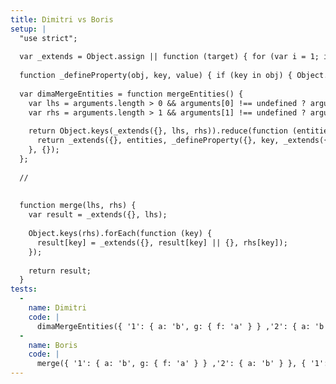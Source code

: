 ```yaml
---
title: Dimitri vs Boris
setup: |
  "use strict";
  
  var _extends = Object.assign || function (target) { for (var i = 1; i < arguments.length; i++) { var source = arguments[i]; for (var key in source) { if (Object.prototype.hasOwnProperty.call(source, key)) { target[key] = source[key]; } } } return target; };
  
  function _defineProperty(obj, key, value) { if (key in obj) { Object.defineProperty(obj, key, { value: value, enumerable: true, configurable: true, writable: true }); } else { obj[key] = value; } return obj; }
  
  var dimaMergeEntities = function mergeEntities() {
    var lhs = arguments.length > 0 && arguments[0] !== undefined ? arguments[0] : {};
    var rhs = arguments.length > 1 && arguments[1] !== undefined ? arguments[1] : {};
  
    return Object.keys(_extends({}, lhs, rhs)).reduce(function (entities, key) {
      return _extends({}, entities, _defineProperty({}, key, _extends({}, lhs[key], rhs[key])));
    }, {});
  };
  
  //
  
  
  function merge(lhs, rhs) {
    var result = _extends({}, lhs);
  
    Object.keys(rhs).forEach(function (key) {
      result[key] = _extends({}, result[key] || {}, rhs[key]);
    });
  
    return result;
  }
tests:
  -
    name: Dimitri
    code: |
      dimaMergeEntities({ '1': { a: 'b', g: { f: 'a' } } ,'2': { a: 'b' } }, { '1': { c: 'd', g: { ff: 'a' } } , '3': { c: 'd' }} )
  -
    name: Boris
    code: |
      merge({ '1': { a: 'b', g: { f: 'a' } } ,'2': { a: 'b' } }, { '1': { c: 'd', g: { ff: 'a' } } , '3': { c: 'd' }} )
---
```



